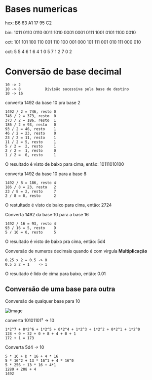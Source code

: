# Bases numericas

hex: B6 63 A1 17 95 C2

bin: 1011 0110 0110 0011 1010 0001 0001 0111 1001 0101 1100 0010

oct: 101 101 100 110 001 110 100 001 000 101 111 001 010 111 000 010

oct:  5   5   4   6   1   6   4   1   0   5   7   1   2   7   0   2

# Conversão de base decimal
```
10 -> 2
10 -> 8           Divisão sucessiva pela base de destino
10 -> 16
```

converta 1492 da base 10 pra base 2

```
1492 / 2 = 746, resto 0
746 / 2 = 373, resto  0
373 / 2 = 186, resto  1
186 / 2 = 93, resto   0
93 / 2 = 46, resto    1
46 / 2 = 23, resto    0
23 / 2 = 11, resto    1
11 / 2 = 5, resto     1
5 / 2 =  2, resto     1
2 / 2 =  1, resto     0
1 / 2 =  0, resto     1 
```
O resultado é visto de baixo para cima, então: 10111010100

converta 1492 da base 10 para a base 8

```
1492 / 8 = 186, resto 4
186 / 8 = 23, resto   2
23 / 8 = 2, resto     7
2 / 8 = 0, resto      2
```

O restultado é visto de baixo para cima, então: 2724

Converta 1492 da base 10 para a base 16

```
1492 / 16 = 93, resto 4
93 / 16 = 5, resto    D
5 / 16 = 0, resto     5
```

O resultado é visto de baixo pra cima, então: 5d4


Conversão de numeros decimais quando é com virgula **Multiplicação**

```
0.25 x 2 = 0.5 -> 0
0.5 x 2 = 1    -> 1
```

O resultado é lido de cima para baixo, então: 0.01

## Conversão de uma base para outra
Conversão de qualquer base para 10

![image](https://github.com/Cestaro0/Fatec-Seguranca-da-Informacao/assets/99103680/5451e2ee-9833-4f6d-89d7-6c9aaa1d9ac1)

converta 10101101² -> 10
```
1*2^7 + 0*2^6 + 1*2^5 + 0*2^4 + 1*2^3 + 1*2^2 + 0*2^1 + 1*2^0
128 + 0 + 32 + 0 + 8 + 4 + 0 + 1
172 + 1 = 173
```

Converta 5d4 -> 10
```
5 * 16 + D * 16 + 4 * 16
5 * 16^2 + 13 * 16^1 + 4 * 16^0
5 * 256 + 13 * 16 + 4*1
1280 + 208 + 4
1492
```
